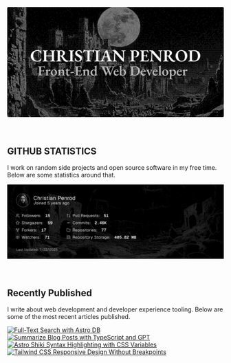 
<picture>
  <source media="(prefers-color-scheme: dark)" srcset="assets/banner.dark.png?v=c0c7de75-684b-44f3-8f07-5f16920fd885" width="843px" />
  <source media="(prefers-color-scheme: light)" srcset="assets/banner.light.png?v=c0c7de75-684b-44f3-8f07-5f16920fd885" width="843px" />
  <img src="assets/banner.dark.png?v=c0c7de75-684b-44f3-8f07-5f16920fd885" alt="Banner" width="843px" />
</picture>
<br />
<br />
<br />
<h2>GITHUB STATISTICS</h2>
<p>I work on random side projects and open source software in my free time. Below are some statistics around that.</p>
<picture>
  <source media="(prefers-color-scheme: dark)" srcset="assets/statistics.dark.png?v=c0c7de75-684b-44f3-8f07-5f16920fd885" width="843px" />
  <source media="(prefers-color-scheme: light)" srcset="assets/statistics.light.png?v=c0c7de75-684b-44f3-8f07-5f16920fd885" width="843px" />
  <img src="assets/statistics.dark.png?v=c0c7de75-684b-44f3-8f07-5f16920fd885" alt="Github Statistics" width="843px" />
</picture>
<br />
<br />
<br />
<h2>Recently Published</h2>
<p>I write about web development and developer experience tooling. Below are some of the most recent articles published.</p>
<a href="https://christianpenrod.com/blog/full-text-search-with-astro-db"><img src="https://christianpenrod.com/blog/full-text-search-with-astro-db.png?v=c0c7de75-684b-44f3-8f07-5f16920fd885" alt="Full-Text Search with Astro DB" width="421px" /></a>
<a href="https://christianpenrod.com/blog/summarize-blog-posts-with-typescript-and-gpt"><img src="https://christianpenrod.com/blog/summarize-blog-posts-with-typescript-and-gpt.png?v=c0c7de75-684b-44f3-8f07-5f16920fd885" alt="Summarize Blog Posts with TypeScript and GPT" width="421px" /></a>
<a href="https://christianpenrod.com/blog/astro-shiki-syntax-highlighting-with-css-variables"><img src="https://christianpenrod.com/blog/astro-shiki-syntax-highlighting-with-css-variables.png?v=c0c7de75-684b-44f3-8f07-5f16920fd885" alt="Astro Shiki Syntax Highlighting with CSS Variables" width="421px" /></a>
<a href="https://christianpenrod.com/blog/tailwindcss-responsive-design-without-breakpoints"><img src="https://christianpenrod.com/blog/tailwindcss-responsive-design-without-breakpoints.png?v=c0c7de75-684b-44f3-8f07-5f16920fd885" alt="Tailwind CSS Responsive Design Without Breakpoints" width="421px" /></a>
